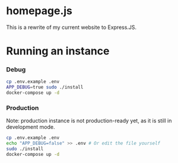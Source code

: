 # homepage.js
This is a rewrite of my current website to Express.JS.

# Running an instance

### Debug
```bash
cp .env.example .env
APP_DEBUG=true sudo ./install
docker-compose up -d
```

### Production
Note: production instance is not production-ready yet, as it is still in development mode.

```bash
cp .env.example .env
echo "APP_DEBUG=false" >> .env # Or edit the file yourself
sudo ./install
docker-compose up -d
```